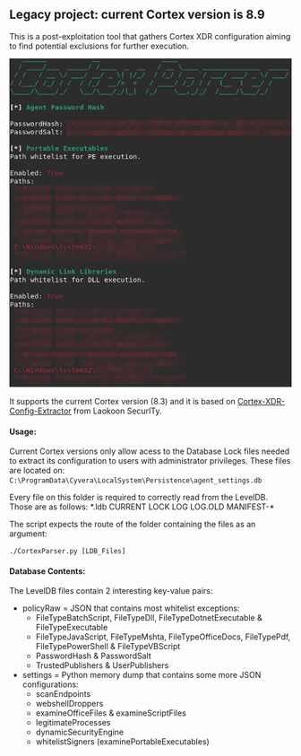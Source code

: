 ## Legacy project: current Cortex version is 8.9

This is a post-exploitation tool that gathers Cortex XDR configuration aiming to find potential exclusions for further execution.

![Screenshot](screenshot.png)

It supports the current Cortex version (8.3) and it is based on [Cortex-XDR-Config-Extractor](https://github.com/Laokoon-SecurITy/Cortex-XDR-Config-Extractor) from Laokoon SecurITy.

#### Usage:
Current Cortex versions only allow acess to the Database Lock files needed to extract its configuration to users with administrator privileges. These files are located on:
`C:\ProgramData\Cyvera\LocalSystem\Persistence\agent_settings.db`

Every file on this folder is required to correctly read from the LevelDB. Those are as follows:
\*.ldb  CURRENT  LOCK  LOG  LOG.OLD  MANIFEST-\*

The script expects the route of the folder containing the files as an argument:
```shell
./CortexParser.py [LDB_Files]
```

#### Database Contents:
The LevelDB files contain 2 interesting key-value pairs:
- policyRaw = JSON that contains most whitelist exceptions:
  - FileTypeBatchScript, FileTypeDll, FileTypeDotnetExecutable & FileTypeExecutable
  - FileTypeJavaScript, FileTypeMshta, FileTypeOfficeDocs, FileTypePdf, FileTypePowerShell & FileTypeVBScript
  - PasswordHash & PasswordSalt
  - TrustedPublishers & UserPublishers
- settings = Python memory dump that contains some more JSON configurations:
  - scanEndpoints
  - webshellDroppers
  - examineOfficeFiles & examineScriptFiles
  - legitimateProcesses
  - dynamicSecurityEngine
  - whitelistSigners (examinePortableExecutables)
